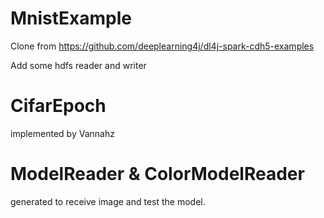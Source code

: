 # MnistExample

Clone from
https://github.com/deeplearning4j/dl4j-spark-cdh5-examples

Add some hdfs reader and writer

# CifarEpoch

implemented by Vannahz

# ModelReader & ColorModelReader

generated to receive image and test the model.
